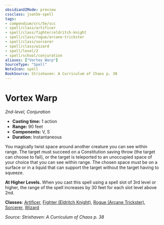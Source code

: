 ```yaml
---
obsidianUIMode: preview
cssclass: json5e-spell
tags:
- compendium/src/5e/scc
- spell/class/artificer
- spell/class/fighter/eldritch-knight
- spell/class/rogue/arcane-trickster
- spell/class/sorcerer
- spell/class/wizard
- spell/level/2
- spell/school/conjuration
aliases: ["Vortex Warp"]
SourceType: "Spell"
NoteIcon: spell
BookSource: Strixhaven: A Curriculum of Chaos p. 38
---
```

# Vortex Warp
*2nd-level, Conjuration*  

- **Casting time:** 1 action
- **Range:** 90 feet
- **Components:** V, S
- **Duration:** Instantaneous

You magically twist space around another creature you can see within range. The target must succeed on a Constitution saving throw (the target can choose to fail), or the target is teleported to an unoccupied space of your choice that you can see within range. The chosen space must be on a surface or in a liquid that can support the target without the target having to squeeze.

**At Higher Levels.** When you cast this spell using a spell slot of 3rd level or higher, the range of the spell increases by 30 feet for each slot level above 2nd.

**Classes**: [Artificer](/3-Mechanics/CLI/classes/artificer-tce.md), [Fighter (Eldritch Knight)](/3-Mechanics/CLI/classes/fighter-eldritch-knight.md), [Rogue (Arcane Trickster)](/3-Mechanics/CLI/classes/rogue-arcane-trickster.md), [Sorcerer](/3-Mechanics/CLI/classes/sorcerer.md), [Wizard](/3-Mechanics/CLI/classes/wizard.md)

*Source: Strixhaven: A Curriculum of Chaos p. 38*